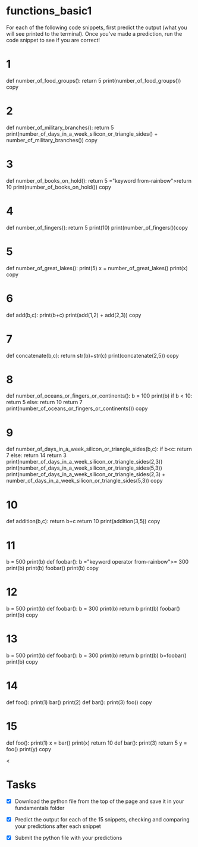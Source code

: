 # functions_basic1

For each of the following code snippets, first predict the output (what you will see printed to the terminal). Once you've made a prediction, run the code snippet to see if you are correct!

# 1
def number_of_food_groups():
    return 5
print(number_of_food_groups())
copy

# 2
def number_of_military_branches():
    return 5
print(number_of_days_in_a_week_silicon_or_triangle_sides() + number_of_military_branches())
copy

# 3
def number_of_books_on_hold():
    return 5
    ="keyword from-rainbow">return 10
print(number_of_books_on_hold())
copy

# 4
def number_of_fingers():
    return 5
    print(10)
print(number_of_fingers())copy

# 5
def number_of_great_lakes():
    print(5)
x = number_of_great_lakes()
print(x)
copy

# 6
def add(b,c):
    print(b+c)
print(add(1,2) + add(2,3))
copy

# 7
def concatenate(b,c):
    return str(b)+str(c)
print(concatenate(2,5))
copy

# 8
def number_of_oceans_or_fingers_or_continents():
    b = 100
    print(b)
    if b < 10:
        return 5
    else:
        return 10
    return 7
print(number_of_oceans_or_fingers_or_continents())
copy

# 9
def number_of_days_in_a_week_silicon_or_triangle_sides(b,c):
    if b<c:
        return 7
    else:
        return 14
    return 3
print(number_of_days_in_a_week_silicon_or_triangle_sides(2,3))
print(number_of_days_in_a_week_silicon_or_triangle_sides(5,3))
print(number_of_days_in_a_week_silicon_or_triangle_sides(2,3) + number_of_days_in_a_week_silicon_or_triangle_sides(5,3))
copy

# 10
def addition(b,c):
    return b+c
    return 10
print(addition(3,5))
copy

# 11
b = 500
print(b)
def foobar():
    b ="keyword operator from-rainbow">= 300
    print(b)
print(b)
foobar()
print(b)
copy

# 12
b = 500
print(b)
def foobar():
    b = 300
    print(b)
    return b
print(b)
foobar()
print(b)
copy

# 13
b = 500
print(b)
def foobar():
    b = 300
    print(b)
    return b
print(b)
b=foobar()
print(b)
copy

# 14
def foo():
    print(1)
    bar()
    print(2)
def bar():
    print(3)
foo()
copy

# 15
def foo():
    print(1)
    x = bar()
    print(x)
    return 10
def bar():
    print(3)
    return 5
y = foo()
print(y)
copy

<

# Tasks

- [X] Download the python file from the top of the page and save it in your fundamentals folder

- [X] Predict the output for each of the 15 snippets, checking and comparing your predictions after each snippet

- [X] Submit the python file with your predictions
